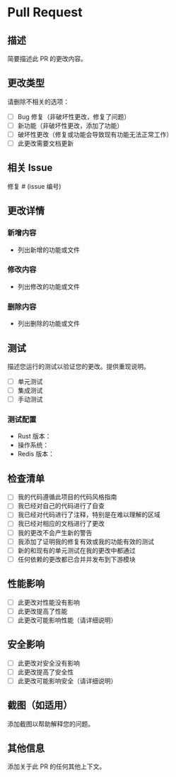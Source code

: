 # Pull Request

## 描述

简要描述此 PR 的更改内容。

## 更改类型

请删除不相关的选项：

- [ ] Bug 修复（非破坏性更改，修复了问题）
- [ ] 新功能（非破坏性更改，添加了功能）
- [ ] 破坏性更改（修复或功能会导致现有功能无法正常工作）
- [ ] 此更改需要文档更新

## 相关 Issue

修复 # (issue 编号)

## 更改详情

### 新增内容
- 列出新增的功能或文件

### 修改内容
- 列出修改的功能或文件

### 删除内容
- 列出删除的功能或文件

## 测试

描述您运行的测试以验证您的更改。提供重现说明。

- [ ] 单元测试
- [ ] 集成测试
- [ ] 手动测试

### 测试配置
* Rust 版本：
* 操作系统：
* Redis 版本：

## 检查清单

- [ ] 我的代码遵循此项目的代码风格指南
- [ ] 我已经对自己的代码进行了自查
- [ ] 我已经对代码进行了注释，特别是在难以理解的区域
- [ ] 我已经对相应的文档进行了更改
- [ ] 我的更改不会产生新的警告
- [ ] 我添加了证明我的修复有效或我的功能有效的测试
- [ ] 新的和现有的单元测试在我的更改中都通过
- [ ] 任何依赖的更改都已合并并发布到下游模块

## 性能影响

- [ ] 此更改对性能没有影响
- [ ] 此更改提高了性能
- [ ] 此更改可能影响性能（请详细说明）

## 安全影响

- [ ] 此更改对安全没有影响
- [ ] 此更改提高了安全性
- [ ] 此更改可能影响安全（请详细说明）

## 截图（如适用）

添加截图以帮助解释您的问题。

## 其他信息

添加关于此 PR 的任何其他上下文。